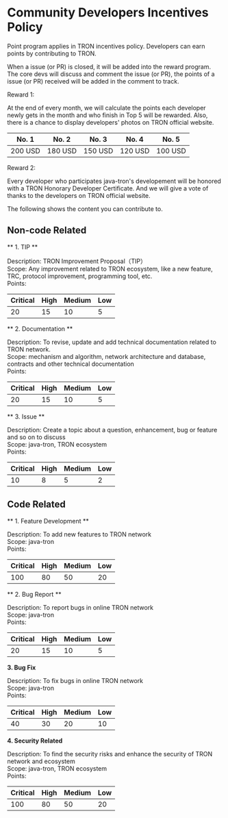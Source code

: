 <h1>Community Developers Incentives Policy</h1>

Point program applies in TRON incentives policy. Developers can earn points by contributing to TRON.  

When a issue (or PR) is closed, it will be added into the reward program. The core devs will discuss and comment the issue (or PR), the points of a issue (or PR) received will be added in the comment to track.    

Reward 1:   

At the end of every month, we will calculate the points each developer newly gets in the month and who finish in Top 5 will be rewarded. Also, there is a chance to display developers' photos on TRON official website.   

| No. 1   |  No. 2    |   No. 3  |   No. 4   |   No. 5   |
|---------|-----------|----------|-----------|-----------|
| 200 USD |  180 USD  | 150 USD  |  120 USD  |  100 USD  |

Reward 2:   

Every developer who participates java-tron's developement will be honored with a TRON Honorary Developer Certificate. And we will give a vote of thanks to the developers on TRON official website.    
 

The following shows the content you can contribute to.  

## Non-code Related

** 1. TIP **

Description: TRON Improvement Proposal（TIP）  
Scope: Any improvement related to TRON ecosystem, like a new feature, TRC, protocol improvement, programming tool, etc.     
Points:

| Critical  |   High    |  Medium  |     Low   |
|-----------|-----------|----------|-----------|
|    20     |    15     |    10    |      5    |

** 2. Documentation  **

Description: To revise, update and add technical documentation related to TRON network.  
Scope: mechanism and algorithm, network architecture and database, contracts and other technical documentation   
Points:  

| Critical  |   High    |  Medium  |     Low   |
|-----------|-----------|----------|-----------|
|    20     |    15     |    10    |      5    |

** 3. Issue **  

Description: Create a topic about a question, enhancement, bug or feature and so on to discuss   
Scope: java-tron, TRON ecosystem  
Points:

| Critical  |   High    |  Medium  |     Low   |
|-----------|-----------|----------|-----------|
|    10     |    8      |    5     |      2    |

## Code Related

** 1. Feature Development **

Description: To add new features to TRON network  
Scope: java-tron    
Points:

| Critical  |   High    |  Medium  |     Low   |
|-----------|-----------|----------|-----------|
|    100    |    80     |    50    |     20    |

** 2. Bug Report **

Description: To report bugs in online TRON network  
Scope: java-tron     
Points:

| Critical  |   High    |  Medium  |     Low   |
|-----------|-----------|----------|-----------|
|    20     |    15     |    10    |     5     |

**3. Bug Fix**

Description: To fix bugs in online TRON network   
Scope: java-tron     
Points:

| Critical  |   High    |  Medium  |     Low   |
|-----------|-----------|----------|-----------|
|    40     |    30     |    20    |     10    |

**4. Security Related**

Description: To find the security risks and enhance the security of TRON network and ecosystem   
Scope: java-tron, TRON ecosystem   
Points:

| Critical  |   High    |  Medium  |     Low   |
|-----------|-----------|----------|-----------|
|    100    |    80     |    50    |     20    |

